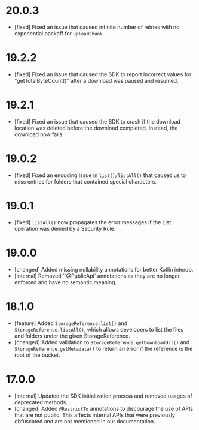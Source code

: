 # 20.0.3
- [fixed] Fixed an issue that caused infinite number of retries with no exponential
  backoff for `uploadChunk`

# 19.2.2
- [fixed] Fixed an issue that caused the SDK to report incorrect values for
  "getTotalByteCount()" after a download was paused and resumed.

# 19.2.1
- [fixed] Fixed an issue that caused the SDK to crash if the download location
  was deleted before the download completed. Instead, the download now fails.

# 19.0.2
- [fixed] Fixed an encoding issue in `list()/listAll()` that caused us to miss
  entries for folders that contained special characters.

# 19.0.1
- [fixed] `listAll()` now propagates the error messages if the List operation
  was denied by a Security Rule.

# 19.0.0
- [changed] Added missing nullability annotations for better Kotlin interop.
- [internal] Removed ``@PublicApi` annotations as they are no longer enforced
  and have no semantic meaning.

# 18.1.0
- [feature] Added `StorageReference.list()` and `StorageReference.listAll()`,
  which allows developers to list the files and folders under the given
  StorageReference.
- [changed] Added validation to `StorageReference.getDownloadUrl()` and
  `StorageReference.getMetadata()` to return an error if the reference is the
  root of the bucket.

# 17.0.0
- [internal] Updated the SDK initialization process and removed usages of
  deprecated methods.
- [changed] Added `@RestrictTo` annotations to discourage the use of APIs that
  are not public. This affects internal APIs that were previously obfuscated
  and are not mentioned in our documentation.
